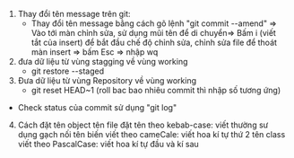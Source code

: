 1. Thay đổi tên message trên git:
    + Thay đổi tên message bằng cách gõ lệnh "git commit --amend" => Vào tới màn chỉnh sửa, sử dụng mũi tên để di chuyển=> Bấm i (viết tắt của insert) để bắt đầu chế độ chỉnh sửa, chỉnh sửa file để thoát màn insert => bấm Esc => nhập wq
2. đưa dữ liệu từ vùng stagging về vùng working
    + git restore --staged <file>
3. Đưa dữ liệu từ vùng Repository về vùng working
    + git reset HEAD~1 (roll bac bao nhiêu commit thì nhập số tương ứng)



+ Check status của commit sử dụng  "git log" 


4. Cách đặt tên object
tên file đặt tên theo kebab-case: viết thường sư dụng gạch nối
tên biến viết theo cameCale: viết hoa kí tự thứ 2
tên class viết theo PascalCase: viết hoa kí tự đầu và kí sau

